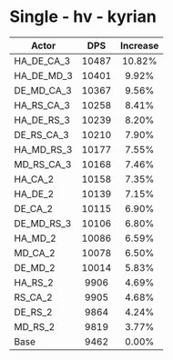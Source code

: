 # Single - hv - kyrian
| Actor | DPS | Increase |
|---|:---:|:---:|
|HA_DE_CA_3|10487|10.82%|
|HA_DE_MD_3|10401|9.92%|
|DE_MD_CA_3|10367|9.56%|
|HA_RS_CA_3|10258|8.41%|
|HA_DE_RS_3|10239|8.20%|
|DE_RS_CA_3|10210|7.90%|
|HA_MD_RS_3|10177|7.55%|
|MD_RS_CA_3|10168|7.46%|
|HA_CA_2|10158|7.35%|
|HA_DE_2|10139|7.15%|
|DE_CA_2|10115|6.90%|
|DE_MD_RS_3|10106|6.80%|
|HA_MD_2|10086|6.59%|
|MD_CA_2|10078|6.50%|
|DE_MD_2|10014|5.83%|
|HA_RS_2|9906|4.69%|
|RS_CA_2|9905|4.68%|
|DE_RS_2|9864|4.24%|
|MD_RS_2|9819|3.77%|
|Base|9462|0.00%|
